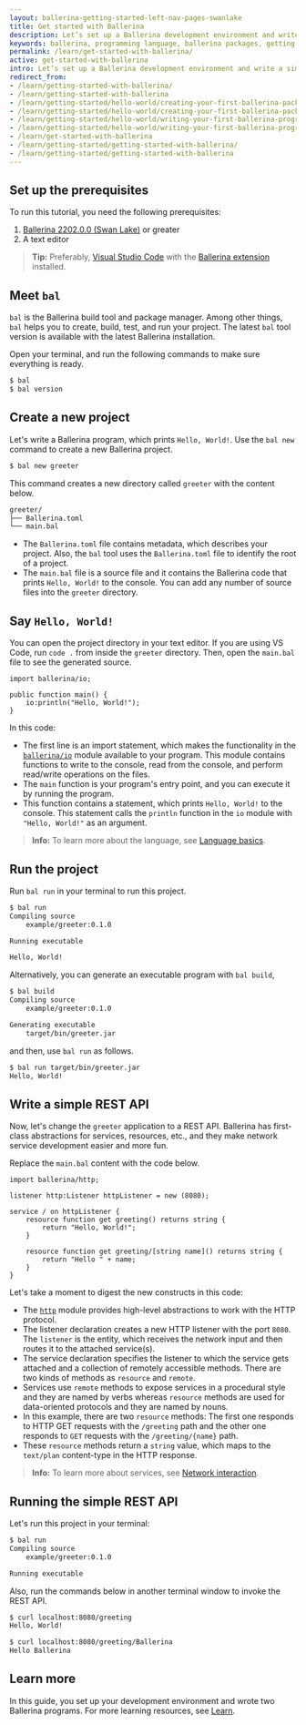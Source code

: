```yaml
---
layout: ballerina-getting-started-left-nav-pages-swanlake
title: Get started with Ballerina
description: Let’s set up a Ballerina development environment and write a simple Ballerina program.
keywords: ballerina, programming language, ballerina packages, getting started
permalink: /learn/get-started-with-ballerina/
active: get-started-with-ballerina
intro: Let’s set up a Ballerina development environment and write a simple Ballerina program.
redirect_from:
- /learn/getting-started-with-ballerina/
- /learn/getting-started-with-ballerina
- /learn/getting-started/hello-world/creating-your-first-ballerina-package
- /learn/getting-started/hello-world/creating-your-first-ballerina-package/
- /learn/getting-started/hello-world/writing-your-first-ballerina-program
- /learn/getting-started/hello-world/writing-your-first-ballerina-program/
- /learn/get-started-with-ballerina
- /learn/getting-started/getting-started-with-ballerina/
- /learn/getting-started/getting-started-with-ballerina
---
```


## Set up the prerequisites

To run this tutorial, you need the following prerequisites:

1. [Ballerina 2202.0.0 (Swan Lake)](https://ballerina.io/learn/installing-ballerina/setting-up-ballerina/) or greater
2. A text editor
  >**Tip:** Preferably, [Visual Studio Code](https://code.visualstudio.com/) with the [Ballerina extension](https://marketplace.visualstudio.com/items?itemName=WSO2.ballerina) installed.

## Meet `bal`

`bal` is the Ballerina build tool and package manager. Among other things, `bal` helps you to create, build, test, and run your project. The latest `bal` tool version is available with the latest Ballerina installation. 

Open your terminal, and run the following commands to make sure everything is ready.

```bash
$ bal
$ bal version
```

## Create a new project

Let's write a Ballerina program, which prints `Hello, World!`. Use the `bal new` command to create a new Ballerina project. 

```bash
$ bal new greeter
```

This command creates a new directory called `greeter` with the content below.

```bash
greeter/
├── Ballerina.toml
└── main.bal
```

- The `Ballerina.toml` file contains metadata, which describes your project. Also, the `bal` tool uses the `Ballerina.toml` file to identify the root of a project.
- The `main.bal` file is a source file and it contains the Ballerina code that prints `Hello, World!` to the console. You can add any number of source files into the `greeter` directory.

## Say `Hello, World!`

You can open the project directory in your text editor. If you are using VS Code, run `code .` from inside the `greeter` directory. Then, open the `main.bal` file to see the generated source.

```ballerina
import ballerina/io;

public function main() {
    io:println("Hello, World!");
}
```

In this code:

- The first line is an import statement, which makes the functionality in the [`ballerina/io`](https://lib.ballerina.io/ballerina/io/latest) module available to your program. This module contains functions to write to the console, read from the console, and perform read/write operations on the files.
- The `main` function is your program's entry point, and you can execute it by running the program. 
- This function contains a statement, which prints `Hello, World!` to the console. This statement calls the `println` function in the `io` module with `"Hello, World!"` as an argument.

>**Info:** To learn more about the language, see [Language basics](/learn/language-basics/). 

## Run the project

Run `bal run` in your terminal to run this project.

```bash
$ bal run
Compiling source
	example/greeter:0.1.0

Running executable

Hello, World!
```

Alternatively, you can generate an executable program with `bal build`,

```bash
$ bal build
Compiling source
	example/greeter:0.1.0

Generating executable
	target/bin/greeter.jar
```

and then, use `bal run` as follows.

```bash
$ bal run target/bin/greeter.jar
Hello, World!
```

## Write a simple REST API

Now, let's change the `greeter` application to a REST API. Ballerina has first-class abstractions for services, resources, etc., and they make network service development easier and more fun. 

Replace the `main.bal` content with the code below.

```ballerina
import ballerina/http;

listener http:Listener httpListener = new (8080);

service / on httpListener {
    resource function get greeting() returns string { 
        return "Hello, World!"; 
    }

    resource function get greeting/[string name]() returns string { 
        return "Hello " + name; 
    }
}
```

Let's take a moment to digest the new constructs in this code:

- The [`http`](https://lib.ballerina.io/ballerina/http/latest) module provides high-level abstractions to work with the HTTP protocol. 
- The listener declaration creates a new HTTP listener with the port `8080`. The `listener` is the entity, which receives the network input and then routes it to the attached service(s).
- The service declaration specifies the listener to which the service gets attached and a collection of remotely accessible methods. There are two kinds of methods as `resource` and `remote`.
- Services use `remote` methods to expose services in a procedural style and they are named by verbs whereas `resource` methods are used for data-oriented protocols and they are named by nouns.
- In this example, there are two `resource` methods: The first one responds to HTTP GET requests with the `/greeting` path and the other one responds to `GET` requests with the `/greeting/{name}` path.
- These `resource` methods return a `string` value, which maps to the `text/plan` content-type in the HTTP response.

>**Info:** To learn more about services, see [Network interaction](/learn/distinctive-language-features/network-interaction/). 

## Running the simple REST API

Let's run this project in your terminal:

```bash
$ bal run
Compiling source
	example/greeter:0.1.0

Running executable
```

Also, run the commands below in another terminal window to invoke the REST API.

```bash
$ curl localhost:8080/greeting
Hello, World!

$ curl localhost:8080/greeting/Ballerina
Hello Ballerina
```

## Learn more

In this guide, you set up your development environment and wrote two Ballerina programs. For more learning resources, see [Learn](/learn/).

